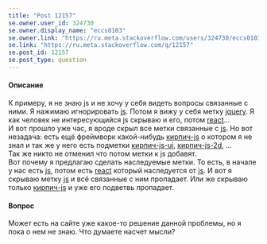 ```yaml
---
title: "Post 12157"
se.owner.user_id: 324730
se.owner.display_name: "eccs0103"
se.owner.link: "https://ru.meta.stackoverflow.com/users/324730/eccs0103"
se.link: "https://ru.meta.stackoverflow.com/q/12157"
se.post_id: 12157
se.post_type: question
---
```

<h4>Описание</h4>
<p>К примеру, я не знаю js и не хочу у себя видеть вопросы связанные с ними. Я нажимаю игнорировать <a href="https://ru.stackoverflow.com/questions/tagged/js" class="post-tag" title="показать вопросы с меткой [js]" aria-label="показать вопросы с меткой [js]" rel="tag" aria-labelledby="js-container">js</a>. Потом я вижу у себя метку <a href="https://ru.stackoverflow.com/questions/tagged/jquery" class="post-tag" title="показать вопросы с меткой [jquery]" aria-label="показать вопросы с меткой [jquery]" rel="tag" aria-labelledby="jquery-container">jquery</a>. Я как человек не интересующийся js скрываю и его, потом <a href="https://ru.stackoverflow.com/questions/tagged/react" class="post-tag" title="показать вопросы с меткой [react]" aria-label="показать вопросы с меткой [react]" rel="tag" aria-labelledby="react-container">react</a>...<br />
И вот прошло уже час, я вроде скрыл все метки связанные с <a href="https://ru.stackoverflow.com/questions/tagged/js" class="post-tag" title="показать вопросы с меткой [js]" aria-label="показать вопросы с меткой [js]" rel="tag" aria-labelledby="js-container">js</a>. Но вот незадача: есть ещё фреймворк какой-нибудь <a href="https://ru.stackoverflow.com/questions/tagged/%d0%ba%d0%b8%d1%80%d0%bf%d0%b8%d1%87-js" class="post-tag" title="показать вопросы с меткой [кирпич-js]" aria-label="показать вопросы с меткой [кирпич-js]" rel="tag" aria-labelledby="кирпич-js-container">кирпич-js</a> о котором я не знал и так же у него есть подметки <a href="https://ru.stackoverflow.com/questions/tagged/%d0%ba%d0%b8%d1%80%d0%bf%d0%b8%d1%87-js-ui" class="post-tag" title="показать вопросы с меткой [кирпич-js-ui]" aria-label="показать вопросы с меткой [кирпич-js-ui]" rel="tag" aria-labelledby="кирпич-js-ui-container">кирпич-js-ui</a>, <a href="https://ru.stackoverflow.com/questions/tagged/%d0%ba%d0%b8%d1%80%d0%bf%d0%b8%d1%87-js-2d" class="post-tag" title="показать вопросы с меткой [кирпич-js-2d]" aria-label="показать вопросы с меткой [кирпич-js-2d]" rel="tag" aria-labelledby="кирпич-js-2d-container">кирпич-js-2d</a>, ...<br />
Так же никто не отменил что потом метки к js добавят.<br />
Вот почему я предлагаю сделать наследуемые метки. То есть, в начале у нас есть <a href="https://ru.stackoverflow.com/questions/tagged/js" class="post-tag" title="показать вопросы с меткой [js]" aria-label="показать вопросы с меткой [js]" rel="tag" aria-labelledby="js-container">js</a>, потом есть <a href="https://ru.stackoverflow.com/questions/tagged/react" class="post-tag" title="показать вопросы с меткой [react]" aria-label="показать вопросы с меткой [react]" rel="tag" aria-labelledby="react-container">react</a> который наследуется от <a href="https://ru.stackoverflow.com/questions/tagged/js" class="post-tag" title="показать вопросы с меткой [js]" aria-label="показать вопросы с меткой [js]" rel="tag" aria-labelledby="js-container">js</a>. И вот я скрываю метку <a href="https://ru.stackoverflow.com/questions/tagged/js" class="post-tag" title="показать вопросы с меткой [js]" aria-label="показать вопросы с меткой [js]" rel="tag" aria-labelledby="js-container">js</a> и всё связанные с ним пропадает. Или же скрываю только <a href="https://ru.stackoverflow.com/questions/tagged/%d0%ba%d0%b8%d1%80%d0%bf%d0%b8%d1%87-js" class="post-tag" title="показать вопросы с меткой [кирпич-js]" aria-label="показать вопросы с меткой [кирпич-js]" rel="tag" aria-labelledby="кирпич-js-container">кирпич-js</a> и уже его подветвь пропадает.</p>
<h4>Вопрос</h4>
<p>Может есть на сайте уже какое-то решение данной проблемы, но я пока о нем не знаю. Что думаете насчет мысли?</p>

